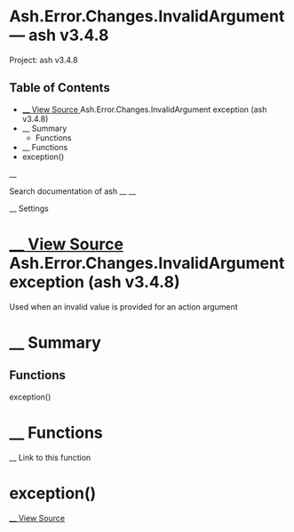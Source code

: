# Ash.Error.Changes.InvalidArgument — ash v3.4.8

Project: ash v3.4.8

## Table of Contents

- [ __ View Source ](external_link) Ash.Error.Changes.InvalidArgument exception (ash v3.4.8)
- __ Summary
  - Functions
- __ Functions
- exception()

__

Search documentation of ash __ __

__ Settings

#  [ __ View Source ](external_link) Ash.Error.Changes.InvalidArgument exception (ash v3.4.8)

Used when an invalid value is provided for an action argument

#  __ Summary

##  Functions

exception()

#  __ Functions

__ Link to this function

# exception()

[ __ View Source ](external_link)
